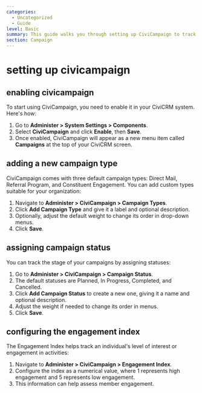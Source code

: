 ```yaml
---
categories:
  - Uncategorized
  - Guide
level: Basic
summary: This guide walks you through setting up CiviCampaign to track activities like contributions, surveys, and mailings for campaigns or projects.
section: Campaign
---
```


# setting up civicampaign
## enabling civicampaign
To start using CiviCampaign, you need to enable it in your CiviCRM system. Here's how:

1. Go to **Administer > System Settings > Components**.
2. Select **CiviCampaign** and click **Enable**, then **Save**.
3. Once enabled, CiviCampaign will appear as a new menu item called **Campaigns** at the top of your CiviCRM screen.

## adding a new campaign type
CiviCampaign comes with three default campaign types: Direct Mail, Referral Program, and Constituent Engagement. You can add custom types suitable for your organization:

1. Navigate to **Administer > CiviCampaign > Campaign Types**.
2. Click **Add Campaign Type** and give it a label and optional description.
3. Optionally, adjust the default weight to change its order in drop-down menus.
4. Click **Save**.

## assigning campaign status
You can track the stage of your campaigns by assigning statuses:

1. Go to **Administer > CiviCampaign > Campaign Status**.
2. The default statuses are Planned, In Progress, Completed, and Cancelled.
3. Click **Add Campaign Status** to create a new one, giving it a name and optional description.
4. Adjust the weight if needed to change its order in menus.
5. Click **Save**.

## configuring the engagement index
The Engagement Index helps track an individual's level of interest or engagement in activities:

1. Navigate to **Administer > CiviCampaign > Engagement Index**.
2. Configure the index as a numerical value, where 1 represents high engagement and 5 represents low engagement.
3. This information can help assess member engagement.
